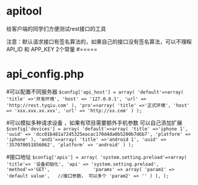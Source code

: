 apitool
=======

给客户端的同学们方便测试rest接口的工具

注意：默认请求接口有签名算法的，如果自己的接口没有签名算法，可以不理睬 API_ID  和 APP_KEY  2个常量
#=====

api_config.php
======
#可以配置不同服务器
`
$config['api_host'] = array(
	'default'=>array(
		'title' =>'开发环境',
		'host' => '127.0.0.1',
		'url' => 'http://rest.tyqiu.com'
	),
	'pro'=>array(
		'title' =>'正式环境',
		'host' => 'xxx.xxx.xx.xxx',
		'url' => 'http://xx.com'
	)
);
`

#可以模拟多种请求设备 ，如果有项目需要额外手机参数 可以自己添加扩展
`
$config['devices'] = array(
	'default'=>array(
		'title' =>'iphone 1',  
		'uuid' => 'dcc01b481a7245325eacac170d4da0b5200b7d6b7',
		'platform' => 'iphone'
	),
	'and1'=>array(
		'title' =>'android 1',
		'uuid' => '357070051856062',
		'platform' => 'android'
	)
);
`

#接口地址
`
$config['apis'] = array(
		'system.setting.preload'=>array(
			'title'=> '设备初始化',
			'api' => 'system.setting.preload',
			'method'=>'GET',               
			'params' => array(
				'param1' => 'default value',   //接口参数， 可以多个
				'param2' => ''
			)
		),
);
`
